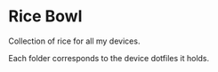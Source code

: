 # Rice Bowl
Collection of rice for all my devices.

Each folder corresponds to the device dotfiles it holds.
